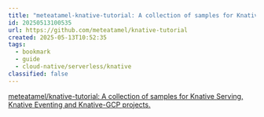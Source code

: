 ```yaml
---
title: "meteatamel-knative-tutorial: A collection of samples for Knative Serving, Knative Eventing and Knative-GCP projects."
id: 20250513100535
url: https://github.com/meteatamel/knative-tutorial
created: 2025-05-13T10:52:35
tags:
  - bookmark
  - guide
  - cloud-native/serverless/knative
classified: false
---
```

[meteatamel/knative-tutorial: A collection of samples for Knative Serving, Knative Eventing and Knative-GCP projects.](https://github.com/meteatamel/knative-tutorial)

